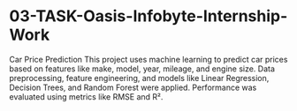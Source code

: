 # 03-TASK-Oasis-Infobyte-Internship-Work
Car Price Prediction This project uses machine learning to predict car prices based on features like make, model, year, mileage, and engine size. Data preprocessing, feature engineering, and models like Linear Regression, Decision Trees, and Random Forest were applied. Performance was evaluated using metrics like RMSE and R².

